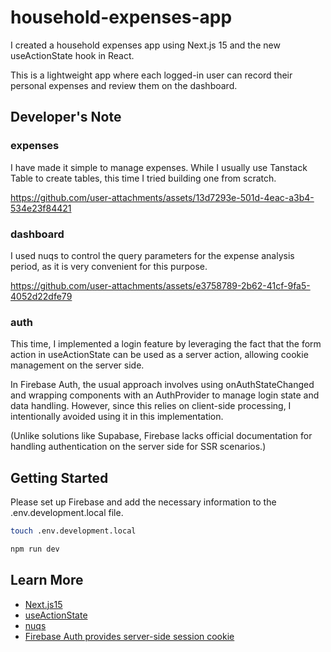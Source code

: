 # household-expenses-app

I created a household expenses app using Next.js 15 and the new useActionState hook in React.

This is a lightweight app where each logged-in user can record their personal expenses and review them on the dashboard.

## Developer's Note

### expenses

I have made it simple to manage expenses. While I usually use Tanstack Table to create tables, this time I tried building one from scratch.


https://github.com/user-attachments/assets/13d7293e-501d-4eac-a3b4-534e23f84421

### dashboard

 I used nuqs to control the query parameters for the expense analysis period, as it is very convenient for this purpose.


https://github.com/user-attachments/assets/e3758789-2b62-41cf-9fa5-4052d22dfe79



### auth

This time, I implemented a login feature by leveraging the fact that the form action in useActionState can be used as a server action, allowing cookie management on the server side.

In Firebase Auth, the usual approach involves using onAuthStateChanged and wrapping components with an AuthProvider to manage login state and data handling. However, since this relies on client-side processing, I intentionally avoided using it in this implementation.

(Unlike solutions like Supabase, Firebase lacks official documentation for handling authentication on the server side for SSR scenarios.)

## Getting Started

Please set up Firebase and add the necessary information to the .env.development.local file.

```bash
touch .env.development.local
```

```bash
npm run dev
```

## Learn More

- [Next.js15](https://nextjs.org/blog/next-15)
- [useActionState](https://react.dev/reference/react/useActionState)
- [nuqs](https://nuqs.47ng.com/)
- [Firebase Auth provides server-side session cookie](https://firebase.google.com/docs/auth/admin/manage-cookies)
